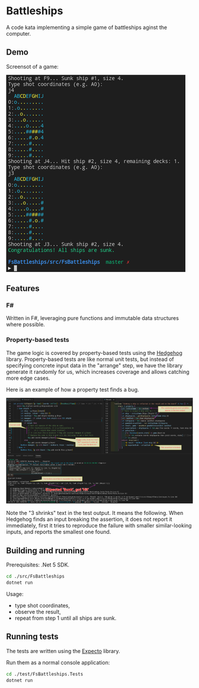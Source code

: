# Battleships

A code kata implementing a simple game of battleships aginst the computer.

## Demo

Screensot of a game:

![gameplay](doc/gameplay.png)

## Features

### F\#

Written in F#, leveraging pure functions and immutable data structures where possible.

### Property-based tests

The game logic is covered by property-based tests using the
[Hedgehog](https://github.com/hedgehogqa/fsharp-hedgehog) library.
Property-based tests are like normal unit tests, but instead of
specifying concrete input data in the "arrange" step, we have the library generate
it randomly for us, which increases coverage and allows catching more edge cases.

Here is an example of how a property test finds a bug.

![failing test](doc/failing_test.png)

Note the "3 shrinks" text in the test output.
It means the following. When Hedgehog finds an input breaking the assertion, it does not report it
immediately, first it tries to reproduce the failure with smaller similar-looking inputs, and
reports the smallest one found.

## Building and running

Prerequisites: .Net 5 SDK.

```sh
cd ./src/FsBattleships
dotnet run
```

Usage:

- type shot coordinates,
- observe the result,
- repeat from step 1 until all ships are sunk.

## Running tests

The tests are written using the [Expecto](https://github.com/haf/expecto) library.

Run them as a normal console application:

```sh
cd ./test/FsBattleships.Tests
dotnet run
```
